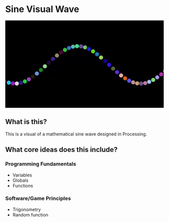 # Sine Visual Wave
<img src="assets/demo.gif" alt="sine_visual_wave_demo"/>

## What is this?
This is a visual of a mathematical sine wave designed in Processing.

## What core ideas does this include?
### Programming Fundamentals
- Variables
- Globals
- Functions

### Software/Game Principles
- Trigonometry
- Random function